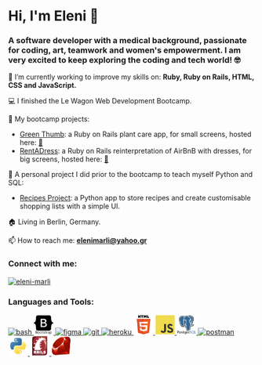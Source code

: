 <h1>Hi, I'm Eleni 👋</h1>
<h3>A software developer with a medical background, passionate for coding, art, teamwork and women's empowerment. I am very excited to keep exploring the coding and tech world! 🤓</h3>

🌱 I’m currently working to improve my skills on: **Ruby, Ruby on Rails, HTML, CSS and JavaScript.**

💻 I finished the Le Wagon Web Development Bootcamp.

🚀 My bootcamp projects:
- <a href="https://github.com/EleniMarli/green_thumb">Green Thumb</a>: a Ruby on Rails plant care app, for small screens, hosted here: <a href="https://www.green-thumb.me/">🍃</a>
- <a href="https://github.com/EleniMarli/rent_a_dress">RentADress</a>: a Ruby on Rails reinterpretation of AirBnB with dresses, for big screens, hosted here: <a href="https://rent-a-dress-cdc99ed9126a.herokuapp.com/">👗</a>

🍴 A personal project I did prior to the bootcamp to teach myself Python and SQL: 
- <a href="https://github.com/EleniMarli/recipes_project">Recipes Project</a>: a Python app to store recipes and create customisable shopping lists with a simple UI.

🏠 Living in Berlin, Germany.

📫 How to reach me: **elenimarli@yahoo.gr**

<h3 align="left">Connect with me:</h3>
<p align="left">
<a href="https://linkedin.com/in/eleni-marli" target="blank"><img align="center" src="https://raw.githubusercontent.com/rahuldkjain/github-profile-readme-generator/master/src/images/icons/Social/linked-in-alt.svg" alt="eleni-marli" height="30" width="40" /></a>
</p>

<h3 align="left">Languages and Tools:</h3>
<p align="left"> <a href="https://www.gnu.org/software/bash/" target="_blank" rel="noreferrer"> <img src="https://www.vectorlogo.zone/logos/gnu_bash/gnu_bash-icon.svg" alt="bash" width="40" height="40"/> </a> <a href="https://getbootstrap.com" target="_blank" rel="noreferrer"> <img src="https://raw.githubusercontent.com/devicons/devicon/master/icons/bootstrap/bootstrap-plain-wordmark.svg" alt="bootstrap" width="40" height="40"/> </a> <a href="https://www.figma.com/" target="_blank" rel="noreferrer"> <img src="https://www.vectorlogo.zone/logos/figma/figma-icon.svg" alt="figma" width="40" height="40"/> </a> <a href="https://git-scm.com/" target="_blank" rel="noreferrer"> <img src="https://www.vectorlogo.zone/logos/git-scm/git-scm-icon.svg" alt="git" width="40" height="40"/> </a> <a href="https://heroku.com" target="_blank" rel="noreferrer"> <img src="https://www.vectorlogo.zone/logos/heroku/heroku-icon.svg" alt="heroku" width="40" height="40"/> </a> <a href="https://www.w3.org/html/" target="_blank" rel="noreferrer"> <img src="https://raw.githubusercontent.com/devicons/devicon/master/icons/html5/html5-original-wordmark.svg" alt="html5" width="40" height="40"/> </a> <a href="https://developer.mozilla.org/en-US/docs/Web/JavaScript" target="_blank" rel="noreferrer"> <img src="https://raw.githubusercontent.com/devicons/devicon/master/icons/javascript/javascript-original.svg" alt="javascript" width="40" height="40"/> </a> <a href="https://www.postgresql.org" target="_blank" rel="noreferrer"> <img src="https://raw.githubusercontent.com/devicons/devicon/master/icons/postgresql/postgresql-original-wordmark.svg" alt="postgresql" width="40" height="40"/> </a> <a href="https://postman.com" target="_blank" rel="noreferrer"> <img src="https://www.vectorlogo.zone/logos/getpostman/getpostman-icon.svg" alt="postman" width="40" height="40"/> </a> <a href="https://www.python.org" target="_blank" rel="noreferrer"> <img src="https://raw.githubusercontent.com/devicons/devicon/master/icons/python/python-original.svg" alt="python" width="40" height="40"/> </a> <a href="https://rubyonrails.org" target="_blank" rel="noreferrer"> <img src="https://raw.githubusercontent.com/devicons/devicon/master/icons/rails/rails-original-wordmark.svg" alt="rails" width="40" height="40"/> </a> <a href="https://www.ruby-lang.org/en/" target="_blank" rel="noreferrer"> <img src="https://raw.githubusercontent.com/devicons/devicon/master/icons/ruby/ruby-original.svg" alt="ruby" width="40" height="40"/> </a> </p>
